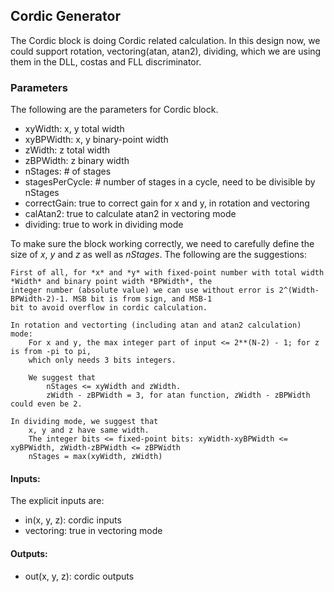 ## Cordic Generator

The Cordic block is doing Cordic related calculation. In this design now, we could support 
rotation, vectoring(atan, atan2), dividing, which we are using them in the DLL, costas and FLL discriminator. 

### Parameters
The following are the parameters for Cordic block. 

 - xyWidth: x, y total width
 - xyBPWidth: x, y binary-point width
 - zWidth: z total width
 - zBPWidth: z binary width
 - nStages: # of stages
 - stagesPerCycle: # number of stages in a cycle, need to be divisible by nStages
 - correctGain: true to correct gain for x and y, in rotation and vectoring
 - calAtan2: true to calculate atan2 in vectoring mode
 - dividing: true to work in dividing mode
 
To make sure the block working correctly, we need to carefully define the size of *x*, *y* and *z* 
as well as *nStages*. The following are the suggestions:

    First of all, for *x* and *y* with fixed-point number with total width *Width* and binary point width *BPWidth*, the 
    integer number (absolute value) we can use without error is 2^(Width-BPWidth-2)-1. MSB bit is from sign, and MSB-1 
    bit to avoid overflow in cordic calculation.
    
    In rotation and vectorting (including atan and atan2 calculation) mode: 
        For x and y, the max integer part of input <= 2**(N-2) - 1; for z is from -pi to pi, 
        which only needs 3 bits integers.
        
        We suggest that 
            nStages <= xyWidth and zWidth.
            zWidth - zBPWidth = 3, for atan function, zWidth - zBPWidth could even be 2.

    In dividing mode, we suggest that
        x, y and z have same width.
        The integer bits <= fixed-point bits: xyWidth-xyBPWidth <= xyBPWidth, zWidth-zBPWidth <= zBPWidth
        nStages = max(xyWidth, zWidth)
 

#### Inputs:
The explicit inputs are: 

 - in(x, y, z): cordic inputs
 - vectoring: true in vectoring mode

#### Outputs:

 - out(x, y, z): cordic outputs
